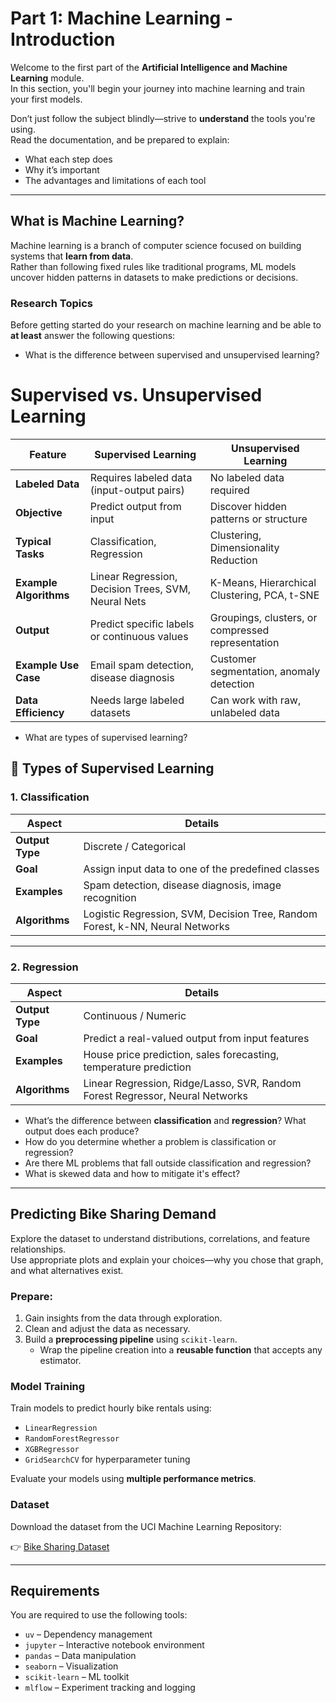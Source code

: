 # Part 1: Machine Learning - Introduction

Welcome to the first part of the **Artificial Intelligence and Machine Learning** module.  
In this section, you'll begin your journey into machine learning and train your first models.

Don’t just follow the subject blindly—strive to **understand** the tools you're using.  
Read the documentation, and be prepared to explain:

- What each step does
- Why it’s important
- The advantages and limitations of each tool

---

## What is Machine Learning?

Machine learning is a branch of computer science focused on building systems that **learn from data**.  
Rather than following fixed rules like traditional programs, ML models uncover hidden patterns in datasets to make predictions or decisions.

### Research Topics

Before getting started do your research on machine learning and be able to **at least** answer the following questions:

- What is the difference between supervised and unsupervised learning?
# Supervised vs. Unsupervised Learning

| Feature                     | **Supervised Learning**                             | **Unsupervised Learning**                          |
|----------------------------|-----------------------------------------------------|----------------------------------------------------|
| **Labeled Data**           | Requires labeled data (input-output pairs)          | No labeled data required                           |
| **Objective**              | Predict output from input                           | Discover hidden patterns or structure              |
| **Typical Tasks**          | Classification, Regression                          | Clustering, Dimensionality Reduction               |
| **Example Algorithms**     | Linear Regression, Decision Trees, SVM, Neural Nets | K-Means, Hierarchical Clustering, PCA, t-SNE       |
| **Output**                 | Predict specific labels or continuous values        | Groupings, clusters, or compressed representation  |
| **Example Use Case**       | Email spam detection, disease diagnosis             | Customer segmentation, anomaly detection           |
| **Data Efficiency**        | Needs large labeled datasets                        | Can work with raw, unlabeled data                  |

- What are types of supervised learning?
## 🧠 Types of Supervised Learning

### 1. Classification

| Aspect            | Details                                                      |
|-------------------|--------------------------------------------------------------|
| **Output Type**   | Discrete / Categorical                                       |
| **Goal**          | Assign input data to one of the predefined classes           |
| **Examples**      | Spam detection, disease diagnosis, image recognition         |
| **Algorithms**    | Logistic Regression, SVM, Decision Tree, Random Forest, k-NN, Neural Networks |

---

### 2. Regression

| Aspect            | Details                                                      |
|-------------------|--------------------------------------------------------------|
| **Output Type**   | Continuous / Numeric                                          |
| **Goal**          | Predict a real-valued output from input features             |
| **Examples**      | House price prediction, sales forecasting, temperature prediction |
| **Algorithms**    | Linear Regression, Ridge/Lasso, SVR, Random Forest Regressor, Neural Networks |

- What’s the difference between **classification** and **regression**? What output does each produce?
- How do you determine whether a problem is classification or regression?
- Are there ML problems that fall outside classification and regression?
- What is skewed data and how to mitigate it's effect?

---

## Predicting Bike Sharing Demand

Explore the dataset to understand distributions, correlations, and feature relationships.  
Use appropriate plots and explain your choices—why you chose that graph, and what alternatives exist.

### Prepare:

1. Gain insights from the data through exploration.
2. Clean and adjust the data as necessary.
3. Build a **preprocessing pipeline** using `scikit-learn`.
   - Wrap the pipeline creation into a **reusable function** that accepts any estimator.

### Model Training

Train models to predict hourly bike rentals using:

- `LinearRegression`
- `RandomForestRegressor`
- `XGBRegressor`
- `GridSearchCV` for hyperparameter tuning

Evaluate your models using **multiple performance metrics**.

### Dataset

Download the dataset from the UCI Machine Learning Repository:

👉 [Bike Sharing Dataset](https://archive.ics.uci.edu/dataset/275/bike+sharing+dataset)

---

## Requirements

You are required to use the following tools:

- `uv` – Dependency management
- `jupyter` – Interactive notebook environment
- `pandas` – Data manipulation
- `seaborn` – Visualization
- `scikit-learn` – ML toolkit
- `mlflow` – Experiment tracking and logging
